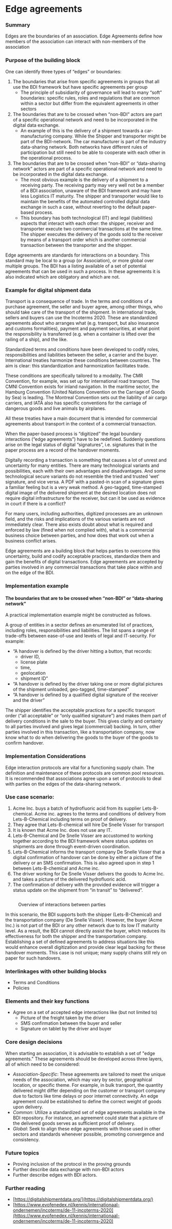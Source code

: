 # Edge agreements

### Summary

Edges are the boundaries of an association. Edge Agreements define how members of the association can interact with non-members of the association

### Purpose of the building block

One can identify three types of “edges” or boundaries:

1. The boundaries that arise from specific agreements in groups that all use the BDI framework but have specific agreements per group
   * The principle of subsidiarity of governance will lead to many “soft” boundaries: specific rules, roles and regulations that are common within a sector but differ from the equivalent agreements in other sectors
2. The boundaries that are to be crossed when “non-BDI” actors are part of a specific operational network and need to be incorporated in the digital data exchange.
   * An example of this is the delivery of a shipment towards a car-manufacturing company. While the Shipper and transporter might be part of the BDI-network. The car manufacturer is part of the industry data-sharing network. Both networks have different rules of participation but still need to be able to cooperate with each other in the operational process.
3. The boundaries that are to be crossed when “non-BDI” or “data-sharing network” actors are part of a specific operational network and need to be incorporated in the digital data exchange.
   * The most obvious example is the delivery of a shipment to a receiving party. The receiving party may very well not be a member of a BDI association, unaware of the BDI framework and may have less Logistics IT maturity. The shipper and transporter would like to maintain the benefits of the automated controlled digital data exchange in such a case, without reverting to the default paper-based process.
   * This boundary has both technological (IT) and legal (liabilities) aspects that interact with each other: the shipper, receiver and transporter execute two commercial transactions at the same time. The shipper executes the delivery of the goods sold to the receiver by means of a transport order which is another commercial transaction between the transporter and the shipper.

Edge agreements are standards for interactions on a boundary. This standard may be local to a group (or Association), or more global over multiple groups. The BDI has a listing available of a set of potential agreements that can be used in such a process. In these agreements it is also indicated which are obligatory and which are not.

### Example for digital shipment data

Transport is a consequence of trade. In the terms and conditions of a purchase agreement, the seller and buyer agree, among other things, who should take care of the transport of the shipment. In international trade, sellers and buyers can use the Incoterms 2020. These are standardized agreements about who arranges what (e.g. transport, but also insurance and customs formalities), payment and payment securities, at what point the responsibility is transferred (e.g. when a container is lifted over the railing of a ship), and the like.

Standardized terms and conditions have been developed to codify roles, responsibilities and liabilities between the seller, a carrier and the buyer. International treaties harmonize these conditions between countries. The aim is clear: this standardization and harmonization facilitates trade.

These conditions are specifically tailored to a modality. The CMR Convention, for example, was set up for international road transport. The CMNI Convention exists for inland navigation. In the maritime sector, the Hamburg Convention (United Nations Convention on the Carriage of Goods by Sea) is leading. The Montreal Convention sets out the liability of air cargo carriers, and IATA also has specific conventions for the carriage of dangerous goods and live animals by airplanes.

All these treaties have a main document that is intended for commercial agreements about transport in the context of a commercial transaction.

When the paper-based process is “digitized” the legal boundary interactions (“edge agreements”) have to be redefined. Suddenly questions arise on the legal status of digital “signatures”, i.e. signatures that in the paper process are a record of the handover moments.

Digitally recording a transaction is something that causes a lot of unrest and uncertainty for many entities. There are many technological variants and possibilities, each with their own advantages and disadvantages. And some technological secure variants do not resemble the tried and trusted 'wet' signature, and vice versa. A PDF with a pasted-in scan of a signature gives a familiar feeling but is a very weak method. A geo-tagged, time-stamped digital image of the delivered shipment at the desired location does not require digital infrastructure for the receiver, but can it be used as evidence in court if there is a conflict?

For many users, including authorities, digitized processes are an unknown field, and the risks and implications of the various variants are not immediately clear. There also exists doubt about what is required and enforced by law (fined when not complied with), what is a commercial business choice between parties, and how does that work out when a business conflict arises.

Edge agreements are a building block that helps parties to overcome this uncertainty, build and codify acceptable practices, standardize them and gain the benefits of digital transactions. Edge agreements are accepted by parties involved in any commercial transactions that take place within and on the edge of the BDI.

### Implementation example

#### The boundaries that are to be crossed when “non-BDI” or “data-sharing network”

A practical implementation example might be constructed as follows.

A group of entities in a sector defines an enumerated list of practices, including roles, responsibilities and liabilities. The list spans a range of trade-offs between ease-of-use and levels of legal and IT-security. For example:

* “A handover is defined by the driver hitting a button, that records:
  * driver ID,
  * license plate
  * time,
  * geolocation
  * shipment ID”
* “A handover is defined by the driver taking one or more digital pictures of the shipment unloaded, geo-tagged, time-stamped”
* “A handover is defined by a qualified digital signature of the receiver and the driver”

The shipper identifies the acceptable practices for a specific transport order (“all acceptable” or “only qualified signature”) and makes them part of delivery conditions in the sale to the buyer. This gives clarity and certainty to all parties involved and gives legal (commercial) backing. In turn, other parties involved in this transaction, like a transportation company, now know what to do when delivering the goods to the buyer of the goods to confirm handover.

### Implementation Considerations 

Edge interaction protocols are vital for a functioning supply chain. The definition and maintenance of these protocols are common pool resources. It is recommended that associations agree upon a set of protocols to deal with parties on the edges of the data-sharing network.

### Use case scenario:

1. Acme Inc. buys a batch of hydrofluoric acid from its supplier Lets-B-chemical. Acme inc. agrees to the terms and conditions of delivery from Lets-B-Chemical including terms on proof of delivery.
2. They agree that Lets-B-chemical will hire De Snelle Visser for transport
3. It is known that Acme Inc. does not use any IT.
4. Lets-B-Chemical and De Snelle Visser are accustomed to working together according to the BDI framework where status updates on shipments are done through event-driven coordination.
5. Lets-B-Chemical informs the transport company De Snelle Visser that a digital confirmation of handover can be done by either a picture of the delivery or an SMS confirmation. This is also agreed upon in step 1 between Lets-B-chemical and Acme inc.
6. The driver working for De Snelle Visser delivers the goods to Acme Inc. and takes a picture of the delivered hydrofluoric acid.
7. The confirmation of delivery with the provided evidence will trigger a status update on the shipment from “in transit” to “delivered”.

<figure><img src="../../.gitbook/assets/Edge Agreements.png" alt=""><figcaption><p>Overview of interactions between parties</p></figcaption></figure>

In this scenario, the BDI supports both the shipper (Lets-B-Chemical) and the transportation company (De Snelle Visser). However, the buyer (Acme Inc.) is not part of the BDI or any other network due to its low IT maturity level. As a result, the BDI cannot directly assist the buyer, which reduces its effectiveness for both the shipper and the transportation company. Establishing a set of defined agreements to address situations like this would enhance overall digitization and provide clear legal backing for these handover moments. This case is not unique; many supply chains still rely on paper for such handovers.

### Interlinkages with other building blocks

* Terms and Conditions
* Policies

### Elements and their key functions

* Agree on a set of accepted edge interactions like (but not limited to)
  * Picture of the freight taken by the driver
  * SMS confirmation between the buyer and seller
  * Signature on tablet by the driver and buyer

### Core design decisions

When starting an association, it is advisable to establish a set of "edge agreements." These agreements should be developed across three layers, all of which need to be considered:

* _Association-Specific_: These agreements are tailored to meet the unique needs of the association, which may vary by sector, geographical location, or specific theme. For example, in bulk transport, the quantity delivered might differ depending on the customer or transport company due to factors like time delays or poor internet connectivity. An edge agreement could be established to define the correct weight of goods upon delivery.
* _Common_: Utilize a standardized set of edge agreements available in the BDI repository. For instance, an agreement could state that a picture of the delivered goods serves as sufficient proof of delivery.
* _Global_: Seek to align these edge agreements with those used in other sectors and standards whenever possible, promoting convergence and consistency.

### Future topics

* Proving inclusion of the protocol in the proving grounds
* Further describe data exchange with non-BDI actors
* Further describe edges with BDI actors.

### Further reading

* [https://digitalshipmentdata.org/](https://digitalshipmentdata.org/)
* [https://www.evofenedex.nl/kennis/internationaal-ondernemen/incoterms/de-11-incoterms-2020](https://www.evofenedex.nl/kennis/internationaal-ondernemen/incoterms/de-11-incoterms-2020)
